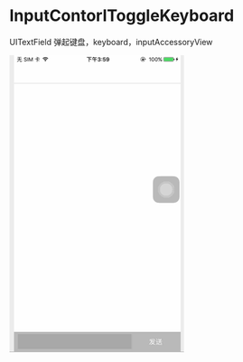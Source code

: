 # InputContorlToggleKeyboard
UITextField 弹起键盘，keyboard，inputAccessoryView



![preview](https://github.com/shibiao/InputContorlToggleKeyboard/blob/master/17.gif)
